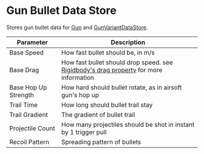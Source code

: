 # Gun Bullet Data Store

Stores gun bullet data for [Gun](../gun) and [GunVariantDataStore](gunvariantdatastore).

| Parameter            | Description                                                                                                                                   |
|----------------------|-----------------------------------------------------------------------------------------------------------------------------------------------|
| Base Speed           | How fast bullet should be, in m/s                                                                                                             |
| Base Drag            | How fast bullet should drop speed. see [Rigidbody's drag property](https://docs.unity3d.com/Manual/class-Rigidbody.html) for more information |
| Base Hop Up Strength | How hard should bullet rotate, as in airsoft gun's hop up                                                                                     |
| Trail Time           | How long should bullet trail stay                                                                                                             |
| Trail Gradient       | The gradient of bullet trail                                                                                                                  |
| Projectile Count     | How many projectiles should be shot in instant by 1 trigger pull                                                                              |
| Recoil Pattern       | Spreading pattern of bullets                                                                                                                  |

